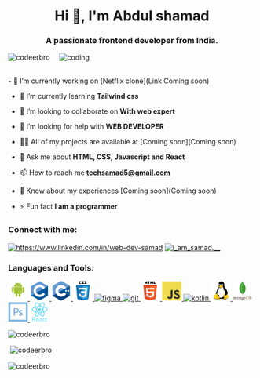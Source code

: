 <h1 align="center">Hi 👋, I'm Abdul shamad</h1>
<h3 align="center">A passionate frontend developer from India.</h3>
<img align="right" alt="coding" width="400" src="https://media.tenor.com/r5ycKQT19B8AAAAd/coding-time-coding.gif"
<br>
<p align="left"> <img src="https://komarev.com/ghpvc/?username=codeerbro&label=Profile%20views&color=0e75b6&style=flat" alt="codeerbro" /> </p>

<br>
- 🔭 I’m currently working on [Netflix clone](Link Coming soon)

- 🌱 I’m currently learning **Tailwind css**

- 👯 I’m looking to collaborate on **With web expert**

- 🤝 I’m looking for help with **WEB DEVELOPER**

- 👨‍💻 All of my projects are available at [Coming soon](Coming soon)

- 💬 Ask me about **HTML, CSS, Javascript and React**

- 📫 How to reach me **techsamad5@gmail.com**

- 📄 Know about my experiences [Coming soon](Coming soon)

- ⚡ Fun fact **I am a programmer**

<h3 align="left">Connect with me:</h3>
<p align="left">
<a href="https://www.linkedin.com/in/web-dev-samad" target="blank"><img align="center" src="https://raw.githubusercontent.com/codeerbro/github-profile-readme-generator/master/src/images/icons/Social/linked-in-alt.svg" alt="https://www.linkedin.com/in/web-dev-samad" target="blank" height="30" width="40" /></a>
<a href="https://instagram.com/i_am_samad.__" target="_blank"><img align="center" src="https://raw.githubusercontent.com/rahuldkjain/github-profile-readme-generator/master/src/images/icons/Social/instagram.svg" alt="i_am_samad.__" height="30" width="40" /></a>
</p>

<h3 align="left">Languages and Tools:</h3>
<p align="left"> <a href="https://developer.android.com" target="_blank" rel="noreferrer"> <img src="https://raw.githubusercontent.com/devicons/devicon/master/icons/android/android-original-wordmark.svg" alt="android" width="40" height="40"/> </a> <a href="https://www.cprogramming.com/" target="_blank" rel="noreferrer"> <img src="https://raw.githubusercontent.com/devicons/devicon/master/icons/c/c-original.svg" alt="c" width="40" height="40"/> </a> <a href="https://www.w3schools.com/cpp/" target="_blank" rel="noreferrer"> <img src="https://raw.githubusercontent.com/devicons/devicon/master/icons/cplusplus/cplusplus-original.svg" alt="cplusplus" width="40" height="40"/> </a> <a href="https://www.w3schools.com/css/" target="_blank" rel="noreferrer"> <img src="https://raw.githubusercontent.com/devicons/devicon/master/icons/css3/css3-original-wordmark.svg" alt="css3" width="40" height="40"/> </a> <a href="https://www.figma.com/" target="_blank" rel="noreferrer"> <img src="https://www.vectorlogo.zone/logos/figma/figma-icon.svg" alt="figma" width="40" height="40"/> </a> <a href="https://git-scm.com/" target="_blank" rel="noreferrer"> <img src="https://www.vectorlogo.zone/logos/git-scm/git-scm-icon.svg" alt="git" width="40" height="40"/> </a> <a href="https://www.w3.org/html/" target="_blank" rel="noreferrer"> <img src="https://raw.githubusercontent.com/devicons/devicon/master/icons/html5/html5-original-wordmark.svg" alt="html5" width="40" height="40"/> </a> <a href="https://developer.mozilla.org/en-US/docs/Web/JavaScript" target="_blank" rel="noreferrer"> <img src="https://raw.githubusercontent.com/devicons/devicon/master/icons/javascript/javascript-original.svg" alt="javascript" width="40" height="40"/> </a> <a href="https://kotlinlang.org" target="_blank" rel="noreferrer"> <img src="https://www.vectorlogo.zone/logos/kotlinlang/kotlinlang-icon.svg" alt="kotlin" width="40" height="40"/> </a> <a href="https://www.linux.org/" target="_blank" rel="noreferrer"> <img src="https://raw.githubusercontent.com/devicons/devicon/master/icons/linux/linux-original.svg" alt="linux" width="40" height="40"/> </a> <a href="https://www.mongodb.com/" target="_blank" rel="noreferrer"> <img src="https://raw.githubusercontent.com/devicons/devicon/master/icons/mongodb/mongodb-original-wordmark.svg" alt="mongodb" width="40" height="40"/> </a> <a href="https://www.photoshop.com/en" target="_blank" rel="noreferrer"> <img src="https://raw.githubusercontent.com/devicons/devicon/master/icons/photoshop/photoshop-line.svg" alt="photoshop" width="40" height="40"/> </a> <a href="https://reactjs.org/" target="_blank" rel="noreferrer"> <img src="https://raw.githubusercontent.com/devicons/devicon/master/icons/react/react-original-wordmark.svg" alt="react" width="40" height="40"/> </a> </p>

<p><img align="left" src="https://github-readme-stats.vercel.app/api/top-langs?username=codeerbro&show_icons=true&locale=en&layout=compact" alt="codeerbro" /></p>
<br>

<p>&nbsp;<img align="center" src="https://github-readme-stats.vercel.app/api?username=codeerbro&show_icons=true&locale=en" alt="codeerbro" /></p>

<p><img align="center" src="https://github-readme-streak-stats.herokuapp.com/?user=codeerbro&" alt="codeerbro" /></p>
